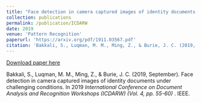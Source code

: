 ```yaml
---
title: "Face detection in camera captured images of identity documents under challenging conditions"
collection: publications
permalink: /publication/ICDARW
date: 2019
venue: 'Pattern Recognition'
paperurl: 'https://arxiv.org/pdf/1911.03567.pdf'
citation: 'Bakkali, S., Luqman, M. M., Ming, Z., & Burie, J. C. (2019, September). Face detection in camera captured images of identity documents under challenging conditions. In 2019 International Conference on Document Analysis and Recognition Workshops (ICDARW) (Vol. 4, pp. 55-60). IEEE.'
---
```


[Download paper here](https://arxiv.org/pdf/2205.12029.pdf)

Bakkali, S., Luqman, M. M., Ming, Z., & Burie, J. C. (2019, September). Face detection in camera captured images of identity documents under challenging conditions. In 2019 <i> International Conference on Document Analysis and Recognition Workshops (ICDARW) (Vol. 4, pp. 55-60) </i>. IEEE.